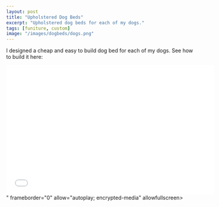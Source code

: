 ```yaml
---
layout: post
title: "Upholstered Dog Beds"
excerpt: "Upholstered dog beds for each of my dogs."
tags: [funiture, custom]
image: "/images/dogbeds/dogs.png"
---
```


I designed a cheap and easy to build dog bed for each of my dogs. See how to build it here:

<div class="videoWrapper">
    <iframe width="560" height="349" src="<iframe width="560" height="315" src="https://www.youtube.com/embed/OB8PKdPe0Sk?rel=0&amp;showinfo=0&autoplay=1&mute=1" frameborder="0" allow="autoplay; encrypted-media" allowfullscreen></iframe>" frameborder="0" allow="autoplay; encrypted-media" allowfullscreen></iframe>
</div>
